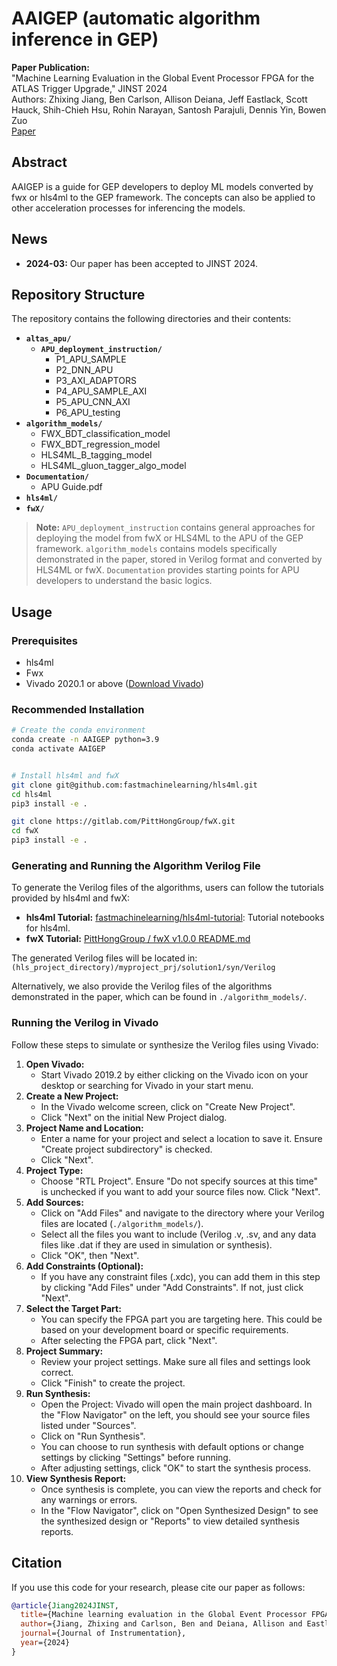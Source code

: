 # AAIGEP (automatic algorithm inference in GEP)

**Paper Publication:**  
"Machine Learning Evaluation in the Global Event Processor FPGA for the ATLAS Trigger Upgrade," JINST 2024  
Authors: Zhixing Jiang, Ben Carlson, Allison Deiana, Jeff Eastlack, Scott Hauck, Shih-Chieh Hsu, Rohin Narayan, Santosh Parajuli, Dennis Yin, Bowen Zuo  
[Paper](https://jinst.sissa.it/jinst/author/docPage.jsp?docId=JINST_054P_0324&docPgType=work)

## Abstract
AAIGEP is a guide for GEP developers to deploy ML models converted by fwx or hls4ml to the GEP framework. The concepts can also be applied to other acceleration processes for inferencing the models.

## News
- **2024-03:** Our paper has been accepted to JINST 2024.

## Repository Structure
The repository contains the following directories and their contents:

- **`altas_apu/`**  
  - **`APU_deployment_instruction/`**
    - P1_APU_SAMPLE
    - P2_DNN_APU
    - P3_AXI_ADAPTORS
    - P4_APU_SAMPLE_AXI
    - P5_APU_CNN_AXI
    - P6_APU_testing
- **`algorithm_models/`**
  - FWX_BDT_classification_model
  - FWX_BDT_regression_model
  - HLS4ML_B_tagging_model
  - HLS4ML_gluon_tagger_algo_model
- **`Documentation/`**
  - APU Guide.pdf
- **`hls4ml/`**
- **`fwX/`**

> **Note:** `APU_deployment_instruction` contains general approaches for deploying the model from fwX or HLS4ML to the APU of the GEP framework. `algorithm_models` contains models specifically demonstrated in the paper, stored in Verilog format and converted by HLS4ML or fwX. `Documentation` provides starting points for APU developers to understand the basic logics.

## Usage

### Prerequisites
- hls4ml
- Fwx
- Vivado 2020.1 or above ([Download Vivado](https://www.xilinx.com/products/design-tools/vivado.html))

### Recommended Installation
```bash
# Create the conda environment
conda create -n AAIGEP python=3.9
conda activate AAIGEP


# Install hls4ml and fwX
git clone git@github.com:fastmachinelearning/hls4ml.git
cd hls4ml
pip3 install -e .

git clone https://gitlab.com/PittHongGroup/fwX.git 
cd fwX
pip3 install -e .
```

### Generating and Running the Algorithm Verilog File
To generate the Verilog files of the algorithms, users can follow the tutorials provided by hls4ml and fwX:
- **hls4ml Tutorial:** [fastmachinelearning/hls4ml-tutorial](https://github.com/fastmachinelearning/hls4ml-tutorial): Tutorial notebooks for hls4ml.
- **fwX Tutorial:** [PittHongGroup / fwX v1.0.0 README.md](https://gitlab.com/PittHongGroup/fwX/-/blob/main/README.md)

The generated Verilog files will be located in:  
`(hls_project_directory)/myproject_prj/solution1/syn/Verilog`

Alternatively, we also provide the Verilog files of the algorithms demonstrated in the paper, which can be found in `./algorithm_models/`.

### Running the Verilog in Vivado
Follow these steps to simulate or synthesize the Verilog files using Vivado:

1. **Open Vivado:**
   - Start Vivado 2019.2 by either clicking on the Vivado icon on your desktop or searching for Vivado in your start menu.
2. **Create a New Project:**
   - In the Vivado welcome screen, click on "Create New Project".
   - Click "Next" on the initial New Project dialog.
3. **Project Name and Location:**
   - Enter a name for your project and select a location to save it. Ensure "Create project subdirectory" is checked.
   - Click "Next".
4. **Project Type:**
   - Choose "RTL Project". Ensure "Do not specify sources at this time" is unchecked if you want to add your source files now. Click "Next".
5. **Add Sources:**
   - Click on "Add Files" and navigate to the directory where your Verilog files are located (`./algorithm_models/`).
   - Select all the files you want to include (Verilog .v, .sv, and any data files like .dat if they are used in simulation or synthesis).
   - Click "OK", then "Next".
6. **Add Constraints (Optional):**
   - If you have any constraint files (.xdc), you can add them in this step by clicking "Add Files" under "Add Constraints". If not, just click "Next".
7. **Select the Target Part:**
   - You can specify the FPGA part you are targeting here. This could be based on your development board or specific requirements.
   - After selecting the FPGA part, click "Next".
8. **Project Summary:**
   - Review your project settings. Make sure all files and settings look correct.
   - Click "Finish" to create the project.
9. **Run Synthesis:**
   - Open the Project: Vivado will open the main project dashboard. In the "Flow Navigator" on the left, you should see your source files listed under "Sources".
   - Click on "Run Synthesis".
   - You can choose to run synthesis with default options or change settings by clicking "Settings" before running.
   - After adjusting settings, click "OK" to start the synthesis process.
10. **View Synthesis Report:**
    - Once synthesis is complete, you can view the reports and check for any warnings or errors.
    - In the "Flow Navigator", click on "Open Synthesized Design" to see the synthesized design or "Reports" to view detailed synthesis reports.

## Citation
If you use this code for your research, please cite our paper as follows:

```bibtex
@article{Jiang2024JINST,
  title={Machine learning evaluation in the Global Event Processor FPGA for the ATLAS trigger upgrade},
  author={Jiang, Zhixing and Carlson, Ben and Deiana, Allison and Eastlack, Jeff and Hauck, Scott and Hsu, Shih-Chieh and Narayan, Rohin and Parajuli, Santosh and Yin, Dennis and Zuo, Bowen},
  journal={Journal of Instrumentation},
  year={2024}
}
